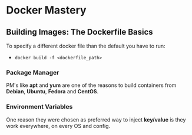 # Docker Mastery

## Building Images: The Dockerfile Basics

To specify a different docker file than the default you have to run:

- `docker build -f <dockerfile_path>`

### Package Manager

PM's like **apt** and **yum** are one of the reasons to build containers from
**Debian**, **Ubuntu**, **Fedora** and **CentOS**.

### Environment Variables

One reason they were chosen as preferred way to inject **key/value** is they
work everywhere, on every OS and config.
